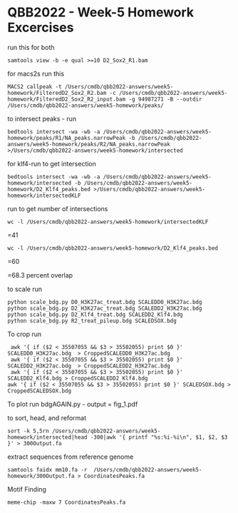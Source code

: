 # QBB2022 - Week-5 Homework Excercises

run this for both
```
samtools view -b -e qual >=10 D2_Sox2_R1.bam 
```

for macs2s run this
```
MACS2 callpeak -t /Users/cmdb/qbb2022-answers/week5-homework/FilteredD2_Sox2_R2.bam -c /Users/cmdb/qbb2022-answers/week5-homework/FilteredD2_Sox2_R2_input.bam -g 94987271 -B --outdir /Users/cmdb/qbb2022-answers/week5-homework/peaks/
```

to intersect peaks - run
```
bedtools intersect -wa -wb -a /Users/cmdb/qbb2022-answers/week5-homework/peaks/R1/NA_peaks.narrowPeak -b /Users/cmdb/qbb2022-answers/week5-homework/peaks/R2/NA_peaks.narrowPeak >/Users/cmdb/qbb2022-answers/week5-homework/intersected
```

for klf4-run to get intersection
```
bedtools intersect -wa -wb -a /Users/cmdb/qbb2022-answers/week5-homework/intersected -b /Users/cmdb/qbb2022-answers/week5-homework/D2_Klf4_peaks.bed >/Users/cmdb/qbb2022-answers/week5-homework/intersectedKLF
```
run to get number of intersections
```
wc -l /Users/cmdb/qbb2022-answers/week5-homework/intersectedKLF 
```
=41 
```
wc -l /Users/cmdb/qbb2022-answers/week5-homework/D2_Klf4_peaks.bed
```
=60

=68.3 percent overlap


to scale run
```
python scale_bdg.py D0_H3K27ac_treat.bdg SCALEDD0_H3K27ac.bdg 
python scale_bdg.py D2_H3K27ac_treat.bdg SCALEDD2_H3K27ac.bdg 
python scale_bdg.py D2_Klf4_treat.bdg SCALEDD2_Klf4.bdg 
python scale_bdg.py R2_treat_pileup.bdg SCALEDSOX.bdg
```

To crop run
```
 awk '{ if ($2 < 35507055 && $3 > 35502055) print $0 }' SCALEDD0_H3K27ac.bdg  > CroppedSCALEDD0_H3K27ac.bdg 
 awk '{ if ($2 < 35507055 && $3 > 35502055) print $0 }' SCALEDD2_H3K27ac.bdg  > CroppedSCALEDD2_H3K27ac.bdg
 awk '{ if ($2 < 35507055 && $3 > 35502055) print $0 }' SCALEDD2_Klf4.bdg > CroppedSCALEDD2_Klf4.bdg 
awk '{ if ($2 < 35507055 && $3 > 35502055) print $0 }' SCALEDSOX.bdg > CroppedSCALEDSOX.bdg
```

To plot run bdgAGAIN.py - output = fig_1.pdf

to sort, head, and reformat
```
sort -k 5,5rn /Users/cmdb/qbb2022-answers/week5-homework/intersected|head -300|awk '{ printf "%s:%i-%i\n", $1, $2, $3 }' > 300Output.fa
```

extract sequences from reference genome
```
samtools faidx mm10.fa -r  /Users/cmdb/qbb2022-answers/week5-homework/300Output.fa > CoordinatesPeaks.fa
```

Motif Finding
```
meme-chip -maxw 7 CoordinatesPeaks.fa
```


